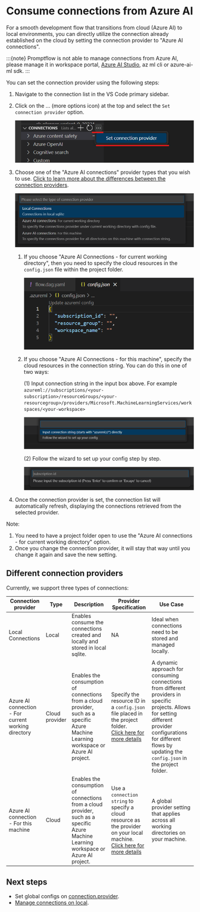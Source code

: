 # Consume connections from Azure AI

For a smooth development flow that transitions from cloud (Azure AI) to local environments, you can directly utilize the connection already established on the cloud by setting the connection provider to "Azure AI connections".

:::{note}
Promptflow is not able to manage connections from Azure AI, please manage it in workspace portal, [Azure AI Studio](https://learn.microsoft.com/en-us/azure/ai-studio/how-to/connections-add), az ml cli or azure-ai-ml sdk.
:::

You can set the connection provider using the following steps:

1. Navigate to the connection list in the VS Code primary sidebar.

1. Click on the ... (more options icon) at the top and select the `Set connection provider` option.

    ![img](../../media/cloud/consume-cloud-connections/set-connection-provider.png)

1. Choose one of the "Azure AI connections" provider types that you wish to use. [Click to learn more about the differences between the connection providers](#different-connection-providers).

    ![img](../../media/cloud/consume-cloud-connections/set-connection-provider-2.png)

    1. If you choose "Azure AI Connections - for current working directory", then you need to specify the cloud resources in the `config.json` file within the project folder.

        ![img](../../media/cloud/consume-cloud-connections/set-aml-connection-provider.png)
    
    1. If you choose "Azure AI Connections - for this machine", specify the cloud resources in the connection string. You can do this in one of two ways:
    
        (1) Input connection string in the input box above.
    For example `azureml://subscriptions/<your-subscription>/resourceGroups/<your-resourcegroup>/providers/Microsoft.MachineLearningServices/workspaces/<your-workspace>`

        ![img](../../media/cloud/consume-cloud-connections/set-aml-connection-provider-2.png)

         (2) Follow the wizard to set up your config step by step.
    
        ![img](../../media/cloud/consume-cloud-connections/set-aml-connection-provider-2-wizard.png)
  1. Once the connection provider is set, the connection list will automatically refresh, displaying the connections retrieved from the selected provider.


Note:
1. You need to have a project folder open to use the "Azure AI connections - for current working directory" option.
1. Once you change the connection provider, it will stay that way until you change it again and save the new setting.

## Different connection providers

Currently, we support three types of connections:

|Connection provider|Type|Description|Provider Specification|Use Case|
|---|---|---|---|---|
| Local Connections| Local| Enables consume the connections created and locally and stored in local sqlite. |NA| Ideal when connections need to be stored and managed locally.|
|Azure AI connection - For current working directory| Cloud provider| Enables the consumption of connections from a cloud provider, such as a specific Azure Machine Learning workspace or Azure AI project.| Specify the resource ID in a `config.json` file placed in the project folder. <br> [Click here for more details](../../how-to-guides/set-promptflow-configs#azureml)| A dynamic approach for consuming connections from different providers in specific projects. Allows for setting different provider configurations for different flows by updating the `config.json` in the project folder.|
|Azure AI connection - For this machine| Cloud| Enables the consumption of connections from a cloud provider, such as a specific Azure Machine Learning workspace or Azure AI project. | Use a `connection string` to specify a cloud resource as the provider on your local machine. <br> [Click here for more details](../../how-to-guides/set-promptflow-configs#full-azure-machine-learning-workspace-resource-id)|A global provider setting that applies across all working directories on your machine.|

## Next steps

- Set global configs on [connection.provider](../../how-to-guides/set-promptflow-configs#connectionprovider).
- [Manage connections on local](../../how-to-guides/manage-connections.md).
